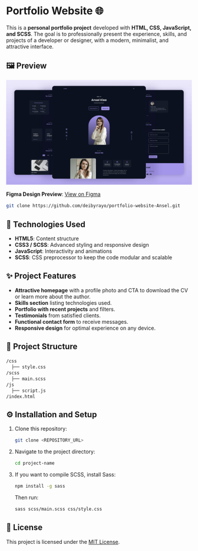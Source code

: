 # Portfolio Website 🌐

This is a **personal portfolio project** developed with **HTML, CSS, JavaScript, and SCSS**. The goal is to professionally present the experience, skills, and projects of a developer or designer, with a modern, minimalist, and attractive interface.

## 🖼️ Preview
![Portfolio Preview](/img/preview.png)

**Figma Design Preview**: [View on Figma](https://www.figma.com/design/JaZPwhLHowqTFVbd4YszVT/Portfolio-%7C-Website?node-id=0-1&t=eisq9OQGV7464NDi-1)

```sh
git clone https://github.com/deibyrayo/portfolio-website-Ansel.git
```

## 🚀 Technologies Used
- **HTML5**: Content structure
- **CSS3 / SCSS**: Advanced styling and responsive design
- **JavaScript**: Interactivity and animations
- **SCSS**: CSS preprocessor to keep the code modular and scalable

## ✨ Project Features
- **Attractive homepage** with a profile photo and CTA to download the CV or learn more about the author.
- **Skills section** listing technologies used.
- **Portfolio with recent projects** and filters.
- **Testimonials** from satisfied clients.
- **Functional contact form** to receive messages.
- **Responsive design** for optimal experience on any device.

## 📂 Project Structure
```
/css
  ├── style.css
/scss
  ├── main.scss
/js
  ├── script.js
/index.html
```

## ⚙️ Installation and Setup
1. Clone this repository:
   ```bash
   git clone <REPOSITORY_URL>
   ```
2. Navigate to the project directory:
   ```bash
   cd project-name
   ```
3. If you want to compile SCSS, install Sass:
   ```bash
   npm install -g sass
   ```
   Then run:
   ```bash
   sass scss/main.scss css/style.css
   ```


## 📝 License
This project is licensed under the [MIT License](LICENSE).
